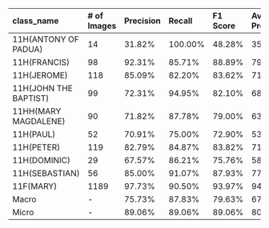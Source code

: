 | class_name            | # of Images   | Precision   | Recall   | F1 Score   | Average Precision   |
|:----------------------|:--------------|:------------|:---------|:-----------|:--------------------|
| 11H(ANTONY OF PADUA)  | 14            | 31.82%      | 100.00%  | 48.28%     | 35.90%              |
| 11H(FRANCIS)          | 98            | 92.31%      | 85.71%   | 88.89%     | 79.87%              |
| 11H(JEROME)           | 118           | 85.09%      | 82.20%   | 83.62%     | 71.07%              |
| 11H(JOHN THE BAPTIST) | 99            | 72.31%      | 94.95%   | 82.10%     | 68.92%              |
| 11HH(MARY MAGDALENE)  | 90            | 71.82%      | 87.78%   | 79.00%     | 63.63%              |
| 11H(PAUL)             | 52            | 70.91%      | 75.00%   | 72.90%     | 53.88%              |
| 11H(PETER)            | 119           | 82.79%      | 84.87%   | 83.82%     | 71.23%              |
| 11H(DOMINIC)          | 29            | 67.57%      | 86.21%   | 75.76%     | 58.46%              |
| 11H(SEBASTIAN)        | 56            | 85.00%      | 91.07%   | 87.93%     | 77.68%              |
| 11F(MARY)             | 1189          | 97.73%      | 90.50%   | 93.97%     | 94.50%              |
| Macro                 | -             | 75.73%      | 87.83%   | 79.63%     | 67.51%              |
| Micro                 | -             | 89.06%      | 89.06%   | 89.06%     | 80.62%              |